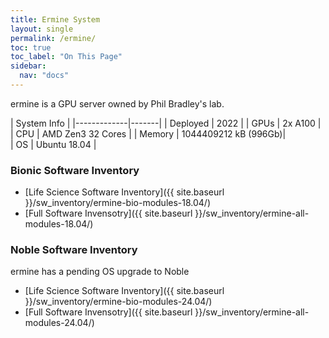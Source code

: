 ```yaml
---
title: Ermine System 
layout: single
permalink: /ermine/
toc: true
toc_label: "On This Page"
sidebar:
  nav: "docs"
---
```


ermine is a GPU server owned by Phil Bradley's lab.

  | System Info |
  |-------------|-------|
  | Deployed    | 2022  |
  | GPUs        | 2x A100 |
  | CPU           | AMD Zen3 32 Cores |
  | Memory        | 1044409212 kB (996Gb)|  
  | OS            | Ubuntu 18.04 |

### Bionic Software Inventory
 - [Life Science Software Inventory]({{ site.baseurl }}/sw_inventory/ermine-bio-modules-18.04/)
 - [Full Software Invensotry]({{ site.baseurl }}/sw_inventory/ermine-all-modules-18.04/)

### Noble Software Inventory
ermine has a pending OS upgrade to Noble
 - [Life Science Software Inventory]({{ site.baseurl }}/sw_inventory/ermine-bio-modules-24.04/)
 - [Full Software Invensotry]({{ site.baseurl }}/sw_inventory/ermine-all-modules-24.04/)

